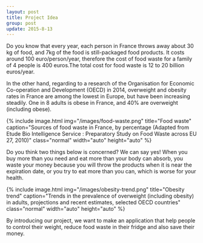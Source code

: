 ```yaml
---
layout: post
title: Project Idea
group: post
update: 2015-8-13
---
```


Do you know that every year, each person in France throws away about 30 kg of food, and 7kg of the food is still-packaged food products. It costs around 100 euro/person/year, therefore the cost of food waste for a family of 4 people is 400 euros.The total cost for food waste is 12 to 20 billion euros/year.

In the other hand, regarding to a research of the Organisation for Economic Co-operation and Development (OECD) in 2014, overweight and obesity rates in France are among the lowest in Europe, but have been increasing steadily. One in 8 adults is obese in France, and 40% are overweight (including obese).

{% include image.html img="/images/food-waste.png" title="Food waste" caption="Sources of food waste in France, by percentage (Adapted from Etude Bio Intelligence Service : Preparatory Study on Food Waste across EU 27, 2010)" class="normal" width="auto" height="auto" %}

Do you think two things below is concerned? We can say yes! When you buy more than you need and eat more than your body can absorb, you waste your money because you will throw the products when it is near the expiration date, or you try to eat more than you can, which is worse for your health.

{% include image.html img="/images/obesity-trend.png" title="Obesity trend" caption="Trends in the prevalence of overweight (including obesity) in adults, projections and recent estimates, selected OECD countries" class="normal" width="auto" height="auto" %}

By introducing our project, we want to make an application that help people to control their weight, reduce food waste in their fridge and also save their money.

